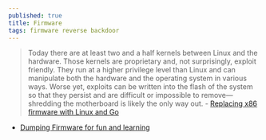 ```yaml
---
published: true
title: Firmware
tags: firmware reverse backdoor
---
```

> Today there are at least two and a half kernels between Linux and the hardware. Those kernels are proprietary and, not surprisingly, exploit friendly. They run at a higher privilege level than Linux and can manipulate both the hardware and the operating system in various ways. Worse yet, exploits can be written into the flash of the system so that they persist and are difficult or impossible to remove—shredding the motherboard is likely the only way out. - [	Replacing x86 firmware with Linux and Go](https://news.ycombinator.com/item?id=15748900)

- [Dumping Firmware for fun and learning](https://news.ycombinator.com/item?id=39066741)

